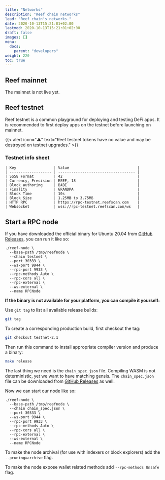 ```yaml
---
title: "Networks"
description: "Reef chain networks"
lead: "Reef chain's networks."
date: 2020-10-13T15:21:01+02:00
lastmod: 2020-10-13T15:21:01+02:00
draft: false
images: []
menu:
  docs:
    parent: "developers"
weight: 220
toc: true
---
```



## Reef mainnet
The mainnet is not live yet.

## Reef testnet
Reef testnet is a common playground for deploying and testing DeFi apps. It is
recommended to first deploy apps on the testnet before launching on mainnet.

{{< alert icon="⚠️" text="Reef testnet tokens have no value and may be destroyed on testnet upgrades." >}}

### Testnet info sheet

```
| Key                 | Value                               |
| ------------------- | ----------------------------------- |
| SS58 Format         | 42                                  |
| Currency, Precision | REEF, 18                            |
| Block authoring     | BABE                                |
| Finality            | GRANDPA                             |
| Block Time          | 10s                                 |
| Block Size          | 1.25MB to 3.75MB                    |
| HTTP RPC            | https://rpc-testnet.reefscan.com    |
| Websocket           | wss://rpc-testnet.reefscan.com/ws   |
```

## Start a RPC node
If you have downloaded the official binary for Ubuntu 20.04 from [GitHub Releases](https://github.com/reef-defi/reef-chain/releases), you can run it like so:
```
./reef-node \
  --base-path /tmp/reefnode \
  --chain testnet \
  --port 30333 \
  --ws-port 9944 \
  --rpc-port 9933 \
  --rpc-methods Auto \
  --rpc-cors all \
  --rpc-external \
  --ws-external \
  --name RPCNode
```

**If the binary is not available for your platform, you can compile it yourself:**

Use `git tag` to list all available release builds:
```bash
git tag
```

To create a corresponding production build, first checkout the tag:
```bash
git checkout testnet-2.1
```

Then run this command to install appropriate compiler version and produce a binary:
```bash
make release
```

The last thing we need is the `chain_spec.json` file. Compiling WASM is not deterministic, yet
we want to have matching gensis. The `chain_spec.json` file can be downloaded from [GitHub Releases](https://github.com/reef-defi/reef-chain/releases) as well.

Now we can start our node like so:
```
./reef-node \
  --base-path /tmp/reefnode \
  --chain chain_spec.json \
  --port 30333 \
  --ws-port 9944 \
  --rpc-port 9933 \
  --rpc-methods Auto \
  --rpc-cors all \
  --rpc-external \
  --ws-external \
  --name RPCNode
```

To make the node archival (for use with indexers or block explorers) add the `--pruning=archive` flag.

To make the node expose wallet related methods add `--rpc-methods Unsafe` flag.

